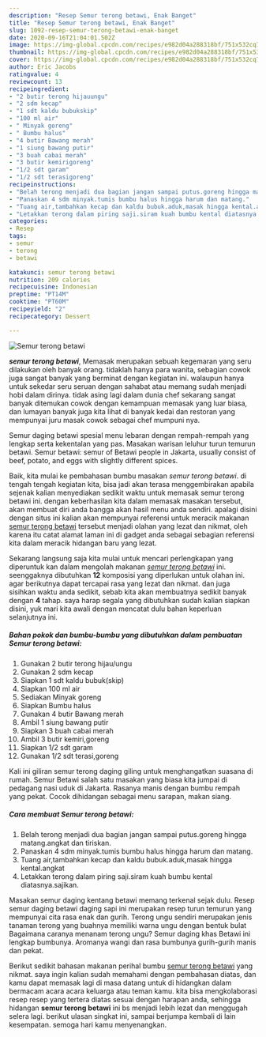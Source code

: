 ```yaml
---
description: "Resep Semur terong betawi, Enak Banget"
title: "Resep Semur terong betawi, Enak Banget"
slug: 1092-resep-semur-terong-betawi-enak-banget
date: 2020-09-16T21:04:01.502Z
image: https://img-global.cpcdn.com/recipes/e982d04a288318bf/751x532cq70/semur-terong-betawi-foto-resep-utama.jpg
thumbnail: https://img-global.cpcdn.com/recipes/e982d04a288318bf/751x532cq70/semur-terong-betawi-foto-resep-utama.jpg
cover: https://img-global.cpcdn.com/recipes/e982d04a288318bf/751x532cq70/semur-terong-betawi-foto-resep-utama.jpg
author: Eric Jacobs
ratingvalue: 4
reviewcount: 13
recipeingredient:
- "2 butir terong hijauungu"
- "2 sdm kecap"
- "1 sdt kaldu bubukskip"
- "100 ml air"
- " Minyak goreng"
- " Bumbu halus"
- "4 butir Bawang merah"
- "1 siung bawang putir"
- "3 buah cabai merah"
- "3 butir kemirigoreng"
- "1/2 sdt garam"
- "1/2 sdt terasigoreng"
recipeinstructions:
- "Belah terong menjadi dua bagian jangan sampai putus.goreng hingga matang.angkat dan tiriskan."
- "Panaskan 4 sdm minyak.tumis bumbu halus hingga harum dan matang."
- "Tuang air,tambahkan kecap dan kaldu bubuk.aduk,masak hingga kental.angkat"
- "Letakkan terong dalam piring saji.siram kuah bumbu kental diatasnya.sajikan."
categories:
- Resep
tags:
- semur
- terong
- betawi

katakunci: semur terong betawi 
nutrition: 209 calories
recipecuisine: Indonesian
preptime: "PT14M"
cooktime: "PT60M"
recipeyield: "2"
recipecategory: Dessert

---
```



![Semur terong betawi](https://img-global.cpcdn.com/recipes/e982d04a288318bf/751x532cq70/semur-terong-betawi-foto-resep-utama.jpg)

<b><i>semur terong betawi</i></b>, Memasak merupakan sebuah kegemaran yang seru dilakukan oleh banyak orang. tidaklah hanya para wanita, sebagian cowok juga sangat banyak yang berminat dengan kegiatan ini. walaupun hanya untuk sekedar seru seruan dengan sahabat atau memang sudah menjadi hobi dalam dirinya. tidak asing lagi dalam dunia chef sekarang sangat banyak ditemukan cowok dengan kemampuan memasak yang luar biasa, dan lumayan banyak juga kita lihat di banyak kedai dan restoran yang mempunyai juru masak cowok sebagai chef mumpuni nya.

Semur daging betawi spesial menu lebaran dengan rempah-rempah yang lengkap serta kekentalan yang pas. Masakan warisan leluhur turun temurun betawi. Semur betawi: semur of Betawi people in Jakarta, usually consist of beef, potato, and eggs with slightly different spices.

Baik, kita mulai ke pembahasan bumbu masakan <i>semur terong betawi</i>. di tengah tengah kegiatan kita, bisa jadi akan terasa menggembirakan apabila sejenak kalian menyediakan sedikit waktu untuk memasak semur terong betawi ini. dengan keberhasilan kita dalam memasak masakan tersebut, akan membuat diri anda bangga akan hasil menu anda sendiri. apalagi disini dengan situs ini kalian akan mempunyai referensi untuk meracik makanan <u>semur terong betawi</u> tersebut menjadi olahan yang lezat dan nikmat, oleh karena itu catat alamat laman ini di gadget anda sebagai sebagian referensi kita dalam meracik hidangan baru yang lezat.


Sekarang langsung saja kita mulai untuk mencari perlengkapan yang diperuntuk kan dalam mengolah makanan <u><i>semur terong betawi</i></u> ini. seenggaknya dibutuhkan <b>12</b> komposisi yang diperlukan untuk olahan ini. agar berikutnya dapat tercapai rasa yang lezat dan nikmat. dan juga sisihkan waktu anda sedikit, sebab kita akan membuatnya sedikit banyak dengan <b>4</b> tahap. saya harap segala yang dibutuhkan sudah kalian siapkan disini, yuk mari kita awali dengan mencatat dulu bahan keperluan selanjutnya ini.

<!--inarticleads1-->

##### Bahan pokok dan bumbu-bumbu yang dibutuhkan dalam pembuatan Semur terong betawi:

1. Gunakan 2 butir terong hijau/ungu
1. Gunakan 2 sdm kecap
1. Siapkan 1 sdt kaldu bubuk(skip)
1. Siapkan 100 ml air
1. Sediakan  Minyak goreng
1. Siapkan  Bumbu halus
1. Gunakan 4 butir Bawang merah
1. Ambil 1 siung bawang putir
1. Siapkan 3 buah cabai merah
1. Ambil 3 butir kemiri,goreng
1. Siapkan 1/2 sdt garam
1. Gunakan 1/2 sdt terasi,goreng


Kali ini giliran semur terong daging giling untuk menghangatkan suasana di rumah. Semur Betawi salah satu masakan yang biasa kita jumpai di pedagang nasi uduk di Jakarta. Rasanya manis dengan bumbu rempah yang pekat. Cocok dihidangan sebagai menu sarapan, makan siang. 

<!--inarticleads2-->

##### Cara membuat Semur terong betawi:

1. Belah terong menjadi dua bagian jangan sampai putus.goreng hingga matang.angkat dan tiriskan.
1. Panaskan 4 sdm minyak.tumis bumbu halus hingga harum dan matang.
1. Tuang air,tambahkan kecap dan kaldu bubuk.aduk,masak hingga kental.angkat
1. Letakkan terong dalam piring saji.siram kuah bumbu kental diatasnya.sajikan.


Masakan semur daging kentang betawi memang terkenal sejak dulu. Resep semur daging betawi daging sapi ini merupakan resep turun temurun yang mempunyai cita rasa enak dan gurih. Terong ungu sendiri merupakan jenis tanaman terong yang buahnya memiliki warna ungu dengan bentuk bulat Bagaimana caranya menanam terong ungu? Semur daging khas Betawi ini lengkap bumbunya. Aromanya wangi dan rasa bumbunya gurih-gurih manis dan pekat. 

Berikut sedikit bahasan makanan perihal bumbu <u>semur terong betawi</u> yang nikmat. saya ingin kalian sudah memahami dengan pembahasan diatas, dan kamu dapat memasak lagi di masa datang untuk di hidangkan dalam bermacam acara acara keluarga atau teman kamu. kita bisa mengkolaborasi resep resep yang tertera diatas sesuai dengan harapan anda, sehingga hidangan <b>semur terong betawi</b> ini bs menjadi lebih lezat dan menggugah selera lagi. berikut ulasan singkat ini, sampai berjumpa kembali di lain kesempatan. semoga hari kamu menyenangkan.
